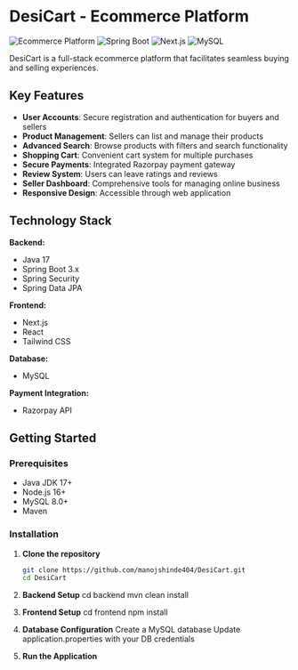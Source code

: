 # DesiCart - Ecommerce Platform

![Ecommerce Platform](https://img.shields.io/badge/Platform-Ecommerce-brightgreen)
![Spring Boot](https://img.shields.io/badge/Backend-Spring_Boot-green)
![Next.js](https://img.shields.io/badge/Frontend-Next.js-blue)
![MySQL](https://img.shields.io/badge/Database-MySQL-orange)

DesiCart is a full-stack ecommerce platform that facilitates seamless buying and selling experiences.

## Key Features

- **User Accounts**: Secure registration and authentication for buyers and sellers
- **Product Management**: Sellers can list and manage their products
- **Advanced Search**: Browse products with filters and search functionality
- **Shopping Cart**: Convenient cart system for multiple purchases
- **Secure Payments**: Integrated Razorpay payment gateway
- **Review System**: Users can leave ratings and reviews
- **Seller Dashboard**: Comprehensive tools for managing online business
- **Responsive Design**: Accessible through web application

## Technology Stack

**Backend:**
- Java 17
- Spring Boot 3.x
- Spring Security
- Spring Data JPA

**Frontend:**
- Next.js
- React
- Tailwind CSS

**Database:**
- MySQL

**Payment Integration:**
- Razorpay API


## Getting Started

### Prerequisites
- Java JDK 17+
- Node.js 16+
- MySQL 8.0+
- Maven

### Installation

1. **Clone the repository**
   ```bash
   git clone https://github.com/manojshinde404/DesiCart.git
   cd DesiCart
2. **Backend Setup**
    cd backend
    mvn clean install

3. **Frontend Setup**
    cd frontend
    npm install

4. **Database Configuration**
     Create a MySQL database
     Update application.properties with your DB credentials

5. **Run the Application**
